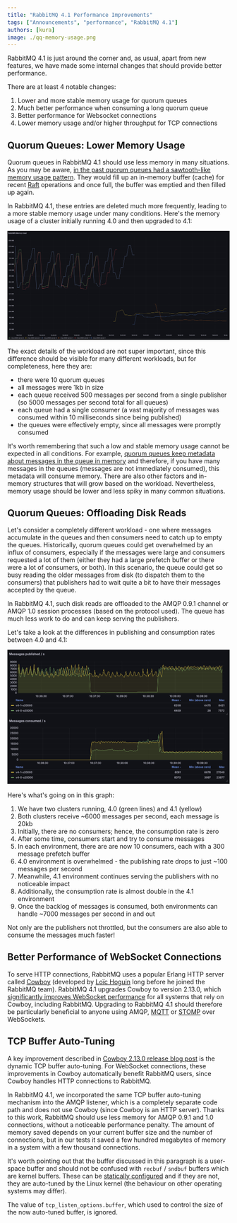 ```yaml
---
title: "RabbitMQ 4.1 Performance Improvements"
tags: ["Announcements", "performance", "RabbitMQ 4.1"]
authors: [kura]
image: ./qq-memory-usage.png
---
```


RabbitMQ 4.1 is just around the corner and, as usual, apart from new features,
we have made some internal changes that should provide better performance.

There are at least 4 notable changes:

1. Lower and more stable memory usage for quorum queues
1. Much better performance when consuming a long quorum queue
1. Better performance for Websocket connections
1. Lower memory usage and/or higher throughput for TCP connections

<!-- truncate -->

## Quorum Queues: Lower Memory Usage

Quorum queues in RabbitMQ 4.1 should use less memory in many situations. As you may be aware,
[in the past quorum queues had a sawtooth-like memory usage pattern](https://www.rabbitmq.com/docs/4.0/quorum-queues#how-memory-wal-and-segments-files-interact).
They would fill up an in-memory buffer (cache) for recent [Raft](https://raft.github.io/) operations and once full,
the buffer was emptied and then filled up again.

In RabbitMQ 4.1, these entries are deleted much more frequently, leading to a more stable memory usage
under many conditions. Here's the memory usage of a cluster initially running 4.0 and then upgraded
to 4.1:

![Memory usage of a cluster before/after upgrading from 4.0 to 4.1](qq-memory-usage.png)

The exact details of the workload are not super important, since this difference should be visible
for many different workloads, but for completeness, here they are:

- there were 10 quorum queues
- all messages were 1kb in size
- each queue received 500 messages per second from a single publisher (so 5000 messages per second total for all queues)
- each queue had a single consumer (a vast majority of messages was consumed within 10 milliseconds since being published)
- the queues were effectively empty, since all messages were promptly consumed

It's worth remembering that such a low and stable memory usage cannot be expected
in all conditions. For example, [quorum queues keep metadata about messages in the queue in memory](https://www.rabbitmq.com/blog/2025/01/17/how-are-the-messages-stored#message-metadata)
and therefore, if you have
many messages in the queues (messages are not immediately consumed), this metadata will
consume memory. There are also other factors and in-memory structures that will grow based on the workload.
Nevertheless, memory usage should be lower and less spiky in many common situations.

## Quorum Queues: Offloading Disk Reads

Let's consider a completely different workload - one where messages accumulate in the queues
and then consumers need to catch up to empty the queues. Historically, quorum queues could get overwhelmed
by an influx of consumers, especially if the messages were large and consumers requested a lot of them
(either they had a large prefetch buffer or there were a lot of consumers, or both).
In this scenario, the queue could get so busy reading the older messages from disk (to dispatch them to the consumers)
that publishers had to wait quite a bit to have their messages accepted by the queue.

In RabbitMQ 4.1, such disk reads are offloaded to the AMQP 0.9.1 channel or AMQP 1.0 session processes
(based on the protocol used). The queue has much less work to do and can keep serving
the publishers.

Let's take a look at the differences in publishing and consumption rates between 4.0 and 4.1:

![Influx of consumers, 4.0 to 4.1](qq-disk-read-offload.png)

Here's what's going on in this graph:

1. We have two clusters running, 4.0 (green lines) and 4.1 (yellow)
2. Both clusters receive ~6000 messages per second, each message is 20kb
3. Initially, there are no consumers; hence, the consumption rate is zero
4. After some time, consumers start and try to consume messages
5. In each environment, there are are now 10 consumers, each with a 300 message prefetch buffer
6. 4.0 environment is overwhelmed - the publishing rate drops to just ~100 messages per second
7. Meanwhile, 4.1 environment continues serving the publishers with no noticeable impact
8. Additionally, the consumption rate is almost double in the 4.1 environment
9. Once the backlog of messages is consumed, both environments can handle ~7000 messages per second in and out

Not only are the publishers not throttled, but the consumers are also able to consume the messages much faster!

## Better Performance of WebSocket Connections

To serve HTTP connections, RabbitMQ uses a popular Erlang HTTP server called [Cowboy](https://github.com/ninenines/cowboy)
(developed by [Loïc Hoguin](https://github.com/essen) long before he joined the RabbitMQ team).
RabbitMQ 4.1 upgrades Cowboy to version 2.13.0, which [significantly improves WebSocket
performance](https://ninenines.eu/articles/cowboy-2.13.0-performance/) for all systems that rely on Cowboy,
including RabbitMQ. Upgrading to RabbitMQ 4.1 should therefore be particularly beneficial to anyone using
AMQP, [MQTT](https://www.rabbitmq.com/docs/web-mqtt) or [STOMP](https://www.rabbitmq.com/docs/web-stomp) over WebSockets.

## TCP Buffer Auto-Tuning

A key improvement described in
[Cowboy 2.13.0 release blog post](https://ninenines.eu/articles/cowboy-2.13.0-performance/) 
is the dynamic TCP buffer auto-tuning. For WebSocket connections, these improvements
in Cowboy automatically benefit RabbitMQ users, since Cowboy handles HTTP connections to RabbitMQ.

In RabbitMQ 4.1, we incorporated the same TCP buffer auto-tuning mechanism into the AMQP listener,
which is a completely separate code path and does not
use Cowboy (since Cowboy is an HTTP server). Thanks to this work, RabbitMQ should use less memory for AMQP
0.9.1 and 1.0 connections, without a noticeable performance penalty. The amount of memory saved depends on
your current buffer size and the number of connections, but in our tests it saved a few hundred megabytes
of memory in a system with a few thousand connections.

It's worth pointing out that the buffer discussed in this paragraph is a user-space buffer and should
not be confused with `recbuf` / `sndbuf` buffers which are kernel buffers. These can be
[statically configured](https://www.rabbitmq.com/docs/networking#tuning-for-throughput-tcp-buffers)
and if they are not, they are auto-tuned by the Linux kernel (the behaviour on other operating systems
may differ).

The value of `tcp_listen_options.buffer`, which used to control the size of the now auto-tuned buffer,
is ignored.
